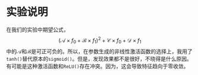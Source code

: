 # 实验说明

在我们的实验中期望公式，
$$
(\mathcal{A} \times f_0 + \mathcal{B} \times  f_1)^2 + \mathcal{C} \times f_0 + \mathcal{D} \times f_1
$$
中的$\mathcal{A}$和$\mathcal{B}$是可正可负的。所以，在参数生成的非线性激活函数的选择上，我用了`tanh()`替代原本的`sigmoid()`。但是，发现效果都不是很好，不晓得是什么原因。有可能是这种激活函数和`ReLU()`存在冲突。因为，这会导致特征趋向于零收敛。
